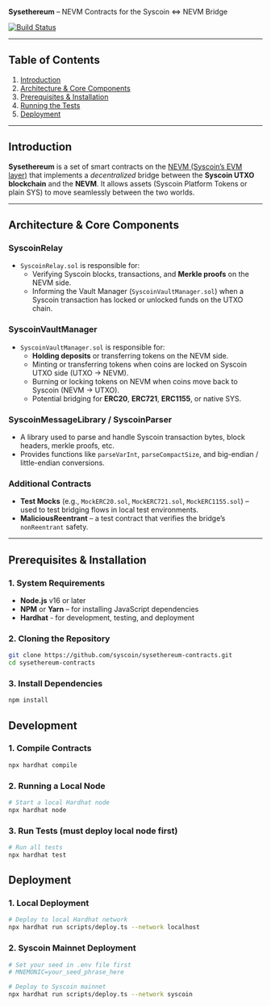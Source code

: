**Sysethereum** – NEVM Contracts for the Syscoin <=> NEVM Bridge

[![Build Status](https://travis-ci.com/syscoin/sysethereum-contracts.svg?branch=master)](https://travis-ci.com/syscoin/sysethereum-contracts)

---

## Table of Contents

1. [Introduction](#introduction)
2. [Architecture & Core Components](#architecture--core-components)
3. [Prerequisites & Installation](#prerequisites--installation)
4. [Running the Tests](#running-the-tests)
5. [Deployment](#deployment)

---

## Introduction

**Sysethereum** is a set of smart contracts on the [NEVM (Syscoin’s EVM layer)](https://syscoin.org) that implements a _decentralized_ bridge between the **Syscoin UTXO blockchain** and the **NEVM**. It allows assets (Syscoin Platform Tokens or plain SYS) to move seamlessly between the two worlds.

---

## Architecture & Core Components

### SyscoinRelay

- `SyscoinRelay.sol` is responsible for:
  - Verifying Syscoin blocks, transactions, and **Merkle proofs** on the NEVM side.
  - Informing the Vault Manager (`SyscoinVaultManager.sol`) when a Syscoin transaction has locked or unlocked funds on the UTXO chain.

### SyscoinVaultManager

- `SyscoinVaultManager.sol` is responsible for:
  - **Holding deposits** or transferring tokens on the NEVM side.
  - Minting or transferring tokens when coins are locked on Syscoin UTXO side (UTXO -> NEVM).
  - Burning or locking tokens on NEVM when coins move back to Syscoin (NEVM -> UTXO).
  - Potential bridging for **ERC20**, **ERC721**, **ERC1155**, or native SYS.

### SyscoinMessageLibrary / SyscoinParser

- A library used to parse and handle Syscoin transaction bytes, block headers, merkle proofs, etc.
- Provides functions like `parseVarInt`, `parseCompactSize`, and big-endian / little-endian conversions.

### Additional Contracts

- **Test Mocks** (e.g., `MockERC20.sol`, `MockERC721.sol`, `MockERC1155.sol`) – used to test bridging flows in local test environments.
- **MaliciousReentrant** – a test contract that verifies the bridge’s `nonReentrant` safety.

---

## Prerequisites & Installation

### 1. System Requirements

- **Node.js** v16 or later
- **NPM** or **Yarn** – for installing JavaScript dependencies
- **Hardhat** - for development, testing, and deployment

### 2. Cloning the Repository

```bash
git clone https://github.com/syscoin/sysethereum-contracts.git
cd sysethereum-contracts
```

### 3. Install Dependencies

```bash
npm install
```

## Development

### 1. Compile Contracts

```bash
npx hardhat compile
```

### 2. Running a Local Node

```bash
# Start a local Hardhat node
npx hardhat node
```

### 3. Run Tests (must deploy local node first)

```bash
# Run all tests
npx hardhat test

```

## Deployment

### 1. Local Deployment

```bash
# Deploy to local Hardhat network
npx hardhat run scripts/deploy.ts --network localhost
```

### 2. Syscoin Mainnet Deployment

```bash
# Set your seed in .env file first
# MNEMONIC=your_seed_phrase_here

# Deploy to Syscoin mainnet
npx hardhat run scripts/deploy.ts --network syscoin
```
